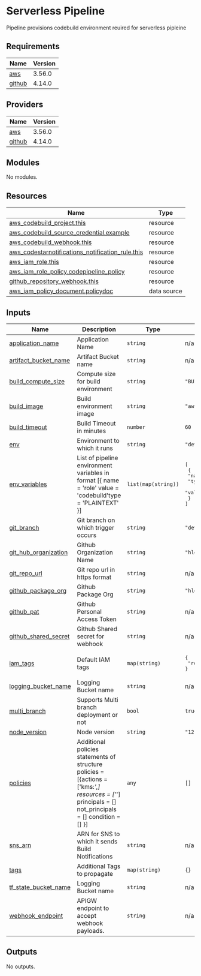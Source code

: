 # Serverless Pipeline
Pipeline provisions codebuild environment reuired for serverless pipleine
<!-- BEGINNING OF PRE-COMMIT-TERRAFORM DOCS HOOK -->
## Requirements

| Name | Version |
|------|---------|
| <a name="requirement_aws"></a> [aws](#requirement\_aws) | 3.56.0 |
| <a name="requirement_github"></a> [github](#requirement\_github) | 4.14.0 |

## Providers

| Name | Version |
|------|---------|
| <a name="provider_aws"></a> [aws](#provider\_aws) | 3.56.0 |
| <a name="provider_github"></a> [github](#provider\_github) | 4.14.0 |

## Modules

No modules.

## Resources

| Name | Type |
|------|------|
| [aws_codebuild_project.this](https://registry.terraform.io/providers/hashicorp/aws/3.56.0/docs/resources/codebuild_project) | resource |
| [aws_codebuild_source_credential.example](https://registry.terraform.io/providers/hashicorp/aws/3.56.0/docs/resources/codebuild_source_credential) | resource |
| [aws_codebuild_webhook.this](https://registry.terraform.io/providers/hashicorp/aws/3.56.0/docs/resources/codebuild_webhook) | resource |
| [aws_codestarnotifications_notification_rule.this](https://registry.terraform.io/providers/hashicorp/aws/3.56.0/docs/resources/codestarnotifications_notification_rule) | resource |
| [aws_iam_role.this](https://registry.terraform.io/providers/hashicorp/aws/3.56.0/docs/resources/iam_role) | resource |
| [aws_iam_role_policy.codepipeline_policy](https://registry.terraform.io/providers/hashicorp/aws/3.56.0/docs/resources/iam_role_policy) | resource |
| [github_repository_webhook.this](https://registry.terraform.io/providers/hashicorp/github/4.14.0/docs/resources/repository_webhook) | resource |
| [aws_iam_policy_document.policydoc](https://registry.terraform.io/providers/hashicorp/aws/3.56.0/docs/data-sources/iam_policy_document) | data source |

## Inputs

| Name | Description | Type | Default | Required |
|------|-------------|------|---------|:--------:|
| <a name="input_application_name"></a> [application\_name](#input\_application\_name) | Application Name | `string` | n/a | yes |
| <a name="input_artifact_bucket_name"></a> [artifact\_bucket\_name](#input\_artifact\_bucket\_name) | Artifact Bucket name | `string` | n/a | yes |
| <a name="input_build_compute_size"></a> [build\_compute\_size](#input\_build\_compute\_size) | Compute size for build environment | `string` | `"BUILD_GENERAL1_SMALL"` | no |
| <a name="input_build_image"></a> [build\_image](#input\_build\_image) | Build environment image | `string` | `"aws/codebuild/standard:4.0"` | no |
| <a name="input_build_timeout"></a> [build\_timeout](#input\_build\_timeout) | Build Timeout in minutes | `number` | `60` | no |
| <a name="input_env"></a> [env](#input\_env) | Environment to which it runs | `string` | `"dev"` | no |
| <a name="input_env_variables"></a> [env\_variables](#input\_env\_variables) | List of pipeline environment variables in format [{ name  = 'role' value = 'codebuild'type  = 'PLAINTEXT' }] | `list(map(string))` | <pre>[<br>  {<br>    "name": "role",<br>    "type": "PLAINTEXT",<br>    "value": "codebuild"<br>  }<br>]</pre> | no |
| <a name="input_git_branch"></a> [git\_branch](#input\_git\_branch) | Git branch on which trigger occurs | `string` | `"develop"` | no |
| <a name="input_git_hub_organization"></a> [git\_hub\_organization](#input\_git\_hub\_organization) | Github Organization Name | `string` | `"hlexperts"` | no |
| <a name="input_git_repo_url"></a> [git\_repo\_url](#input\_git\_repo\_url) | Git repo url in https format | `string` | n/a | yes |
| <a name="input_github_package_org"></a> [github\_package\_org](#input\_github\_package\_org) | Github Package Org | `string` | `"hlexperts"` | no |
| <a name="input_github_pat"></a> [github\_pat](#input\_github\_pat) | Github Personal Access Token | `string` | n/a | yes |
| <a name="input_github_shared_secret"></a> [github\_shared\_secret](#input\_github\_shared\_secret) | Github Shared secret for webhook | `string` | n/a | yes |
| <a name="input_iam_tags"></a> [iam\_tags](#input\_iam\_tags) | Default IAM tags | `map(string)` | <pre>{<br>  "role": "codebuild"<br>}</pre> | no |
| <a name="input_logging_bucket_name"></a> [logging\_bucket\_name](#input\_logging\_bucket\_name) | Logging Bucket name | `string` | n/a | yes |
| <a name="input_multi_branch"></a> [multi\_branch](#input\_multi\_branch) | Supports Multi branch deployment or not | `bool` | `true` | no |
| <a name="input_node_version"></a> [node\_version](#input\_node\_version) | Node version | `string` | `"12"` | no |
| <a name="input_policies"></a> [policies](#input\_policies) | Additional policies statements of structure policies = [{actions = ['kms:*',] resources = ['*'] principals     = [] not\_principals = [] condition      = [] }] | `any` | `[]` | no |
| <a name="input_sns_arn"></a> [sns\_arn](#input\_sns\_arn) | ARN for SNS to which it sends Build Notifications | `string` | n/a | yes |
| <a name="input_tags"></a> [tags](#input\_tags) | Additional Tags to propagate | `map(string)` | `{}` | no |
| <a name="input_tf_state_bucket_name"></a> [tf\_state\_bucket\_name](#input\_tf\_state\_bucket\_name) | Logging Bucket name | `string` | n/a | yes |
| <a name="input_webhook_endpoint"></a> [webhook\_endpoint](#input\_webhook\_endpoint) | APIGW endpoint to accept webhook payloads. | `string` | n/a | yes |

## Outputs

No outputs.
<!-- END OF PRE-COMMIT-TERRAFORM DOCS HOOK -->
